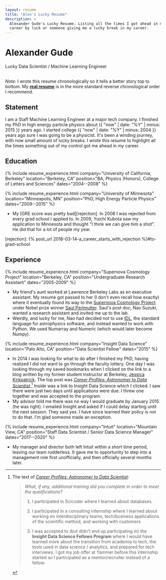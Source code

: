 ```yaml
---
layout: resume
title: "Alex's Lucky Resume"
description: >
  Alexander Gude's Lucky Resume. Listing all the times I got ahead in my
  career by luck or someone giving me a lucky break in my career.
---
```


# Alexander Gude

<div class="subtitle">Lucky Data Scientist / Machine Learning Engineer</div>

<br>

_Note:_ I wrote this resume chronologically so it tells a better story top to
bottom. My [**real resume**][resume] is in the more standard reverse
chronological order I recommend.

[resume]: /resume/

## Statement

I am a Staff Machine Learning Engineer at a major tech company. I finished my
PhD in high energy particle physics about {{ "now" | date: "%Y" | minus: 2015
}}  years ago. I started college {{ "now" | date: "%Y" | minus: 2004 }} years
ago sure I was going to be a physicist. It's been a winding journey, with now
small amount of lucky breaks. I wrote this resume to highlight all the times
something out of my control got me ahead in my career.

## Education

{% include resume_experience.html
  company="University of California, Berkeley"
  location="Berkeley, CA"
  position="BA, Physics (Honors), College of Letters and Sciences"
  dates="2004--2008"
%}

{% include resume_experience.html
  company="University of Minnesota"
  location="Minneapolis, MN"
  position="PhD, High Energy Particle Physics"
  dates="2009--2015"
%}

- My [GRE score was pretty bad][rejection]. In 2008 I was rejected from every
  grad school I applied to. In 2009, Yuichi Kubota saw my application to
  Minnesota and thought "I think we can give him a shot". He did that for a
  lot of people my year.

[rejection]: {% post_url 2018-03-14-a_career_starts_with_rejection %}#to-grad-school

## Experience

{% include resume_experience.html
  company="Supernova Cosmology Project"
  location="Berkeley, CA"
  position="Undergraduate Research Assistant"
  dates="2005-2009"
%}

- My friend's aunt worked at Lawrence Berkeley Labs as en executive assistant.
  My resume got passed to her (I don't even recall how exactly) where it
  eventually found its way to the [Supernova Cosmology Project][scp] under
  Nobel prize winner [Saul Perlmutter][saul]. Saul's post doc, Nao Suzuki,
  wanted a research assistant and invited me up to the lab.
- Weirdly, and lucky for me, Nao had decided not to use [IDL][idl_is_bad], the
  standard language for astrophysics software, and instead wanted to work with
  Python. We used Numarray and Numeric (which would later become Numpy).

[scp]: https://en.wikipedia.org/wiki/Supernova_Cosmology_Project
[saul]: https://en.wikipedia.org/wiki/Saul_Perlmutter
[idl_is_bad]: https://en.wikipedia.org/wiki/IDL_(programming_language)

{% include resume_experience.html
  company="Insight Data Science"
  location="Palo Alto, CA"
  position="Data Scientist Fellow"
  dates="2015"
%}

- In 2014 I was looking for what to do after I finished my PhD, having
  realized I did not want to go through the faculty lottery. One day I was
  looking through my saved bookmarks when I clicked on the link to a blog
  written by my former student instructor at Berkeley, [Jessica
  Kirkpatrick][jessica]. The top post was [_Career Profiles: Astronomer to Data
  Scientist_][jess_post].[^jk_post] Inside was a link to Insight Data Science
  which I clicked. I saw there were just two days until applications were due. I
  threw one together and was accepted to the program.
- My advisor told me there was no way I would graduate by January 2015 (he was
  right). I emailed Insight and asked if I could delay starting until the next
  session. They said yes. I have since learned their policy is not to do that.
  I'm glad someone made an exception.

[jessica]: https://twitter.com/berkeleyjess
[jess_post]: https://berkeleyjess.blogspot.com/2014/07/career-profiles-astronomer-to-data.html

[^jk_post]: The text of [_Career Profiles: Astronomer to Data Scientist_][jess_post]:

    > _What, if any, additional training did you complete in order to meet the
    > qualifications?_
    >
    > 1) I participated in Scicoder where I learned about databases. 
    > 
    > 2) I participated in a consulting internship where I learned about
    > working on interdisciplinary teams, tech/business applications of the
    > scientific method, and working with customers 
    > 
    > 3) I was accepted to (but didn't end up participating in) the **Insight
    > Data Science Fellows Program** where I would have learned more about the
    > transition from academia to tech, the tools used in data science /
    > analytics, and prepared for tech interviews. I got my job offer at
    > Yammer before this internship started so I participated as a
    > mentor/recruiter instead of a fellow.
    
{% include resume_experience.html
  company="Intuit"
  location="Mountain View, CA"
  position="Staff Data Scientist / Senior Data Science Manager"
  dates="2017--2020"
%}

- My manager and director both left Intuit within a short time period, leaving
  our team rudderless. It gave me to opportunity to step into a management
  role first unofficially, and then officially several months later.
